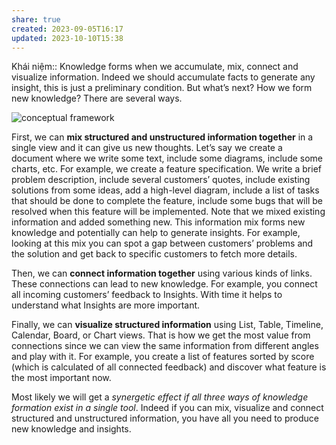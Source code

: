 ```yaml
---
share: true
created: 2023-09-05T16:17
updated: 2023-10-10T15:38
---
```


Khái niệm:: 
Knowledge forms when we accumulate, mix, connect and visualize information. Indeed we should accumulate facts to generate any insight, this is just a preliminary condition. But what’s next? How we form new knowledge? There are several ways.

![conceptual framework](https://fibery.io/blog/static/52c0d916c1fb3875a157ce1d35e89788/99f37/conceptual-framework.png)

First, we can **mix structured and unstructured information together** in a single view and it can give us new thoughts. Let’s say we create a document where we write some text, include some diagrams, include some charts, etc. For example, we create a feature specification. We write a brief problem description, include several customers’ quotes, include existing solutions from some ideas, add a high-level diagram, include a list of tasks that should be done to complete the feature, include some bugs that will be resolved when this feature will be implemented. Note that we mixed existing information and added something new. This information mix forms new knowledge and potentially can help to generate insights. For example, looking at this mix you can spot a gap between customers’ problems and the solution and get back to specific customers to fetch more details.

Then, we can **connect information together** using various kinds of links. These connections can lead to new knowledge. For example, you connect all incoming customers’ feedback to Insights. With time it helps to understand what Insights are more important.

Finally, we can **visualize structured information** using List, Table, Timeline, Calendar, Board, or Chart views. That is how we get the most value from connections since we can view the same information from different angles and play with it. For example, you create a list of features sorted by score (which is calculated of all connected feedback) and discover what feature is the most important now.

Most likely we will get a _synergetic effect if all three ways of knowledge formation exist in a single tool_. Indeed if you can mix, visualize and connect structured and unstructured information, you have all you need to produce new knowledge and insights.